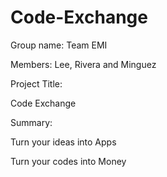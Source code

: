# Code-Exchange
Group name: Team EMI

Members: Lee, Rivera and Minguez

Project Title: 

Code Exchange

Summary:

Turn your ideas into Apps

Turn your codes into Money
